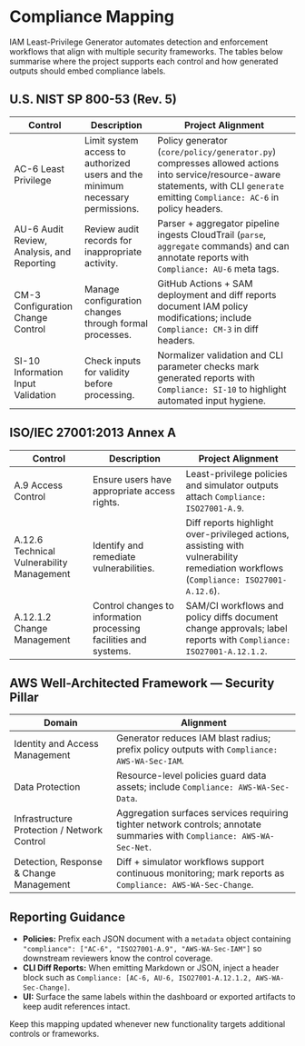 # Compliance Mapping

IAM Least-Privilege Generator automates detection and enforcement workflows that align with multiple security frameworks. The tables below summarise where the project supports each control and how generated outputs should embed compliance labels.

## U.S. NIST SP 800-53 (Rev. 5)

| Control | Description | Project Alignment |
| --- | --- | --- |
| AC-6 Least Privilege | Limit system access to authorized users and the minimum necessary permissions. | Policy generator (`core/policy/generator.py`) compresses allowed actions into service/resource-aware statements, with CLI `generate` emitting `Compliance: AC-6` in policy headers. |
| AU-6 Audit Review, Analysis, and Reporting | Review audit records for inappropriate activity. | Parser + aggregator pipeline ingests CloudTrail (`parse`, `aggregate` commands) and can annotate reports with `Compliance: AU-6` meta tags. |
| CM-3 Configuration Change Control | Manage configuration changes through formal processes. | GitHub Actions + SAM deployment and diff reports document IAM policy modifications; include `Compliance: CM-3` in diff headers. |
| SI-10 Information Input Validation | Check inputs for validity before processing. | Normalizer validation and CLI parameter checks mark generated reports with `Compliance: SI-10` to highlight automated input hygiene. |

## ISO/IEC 27001:2013 Annex A

| Control | Description | Project Alignment |
| --- | --- | --- |
| A.9 Access Control | Ensure users have appropriate access rights. | Least-privilege policies and simulator outputs attach `Compliance: ISO27001-A.9`. |
| A.12.6 Technical Vulnerability Management | Identify and remediate vulnerabilities. | Diff reports highlight over-privileged actions, assisting with vulnerability remediation workflows (`Compliance: ISO27001-A.12.6`). |
| A.12.1.2 Change Management | Control changes to information processing facilities and systems. | SAM/CI workflows and policy diffs document change approvals; label reports with `Compliance: ISO27001-A.12.1.2`. |

## AWS Well-Architected Framework — Security Pillar

| Domain | Alignment |
| --- | --- |
| Identity and Access Management | Generator reduces IAM blast radius; prefix policy outputs with `Compliance: AWS-WA-Sec-IAM`. |
| Data Protection | Resource-level policies guard data assets; include `Compliance: AWS-WA-Sec-Data`. |
| Infrastructure Protection / Network Control | Aggregation surfaces services requiring tighter network controls; annotate summaries with `Compliance: AWS-WA-Sec-Net`. |
| Detection, Response & Change Management | Diff + simulator workflows support continuous monitoring; mark reports as `Compliance: AWS-WA-Sec-Change`. |

## Reporting Guidance

- **Policies:** Prefix each JSON document with a `metadata` object containing `"compliance": ["AC-6", "ISO27001-A.9", "AWS-WA-Sec-IAM"]` so downstream reviewers know the control coverage.
- **CLI Diff Reports:** When emitting Markdown or JSON, inject a header block such as `Compliance: [AC-6, AU-6, ISO27001-A.12.1.2, AWS-WA-Sec-Change]`.
- **UI:** Surface the same labels within the dashboard or exported artifacts to keep audit references intact.

Keep this mapping updated whenever new functionality targets additional controls or frameworks.
